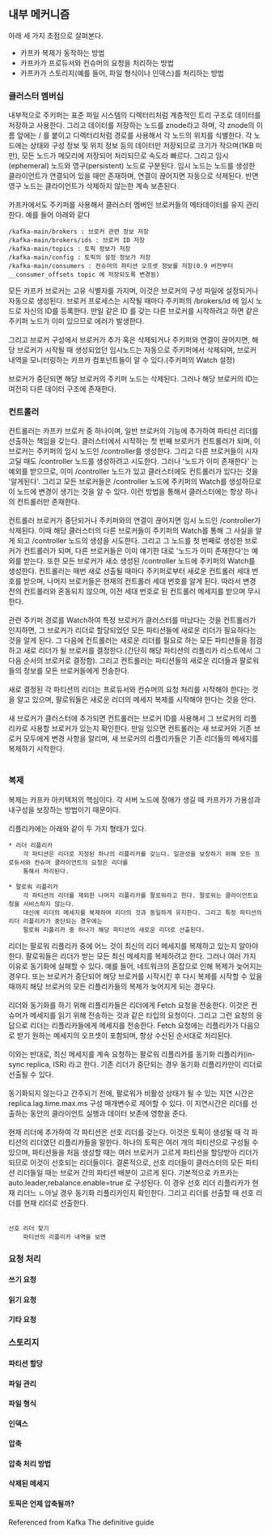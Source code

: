 ## 내부 메커니즘
아래 세 가지 초점으로 살펴본다.
- 카프카 복제가 동작하는 방법
- 카프카가 프로듀서와 컨슈머의 요청을 처리하는 방법
- 카프카가 스토리지(예를 들어, 파일 형식이나 인덱스)를 처리하는 방법

### 클러스터 멤버십

내부적으로 주키퍼는 표준 파일 시스템의 디렉터리처럼 계층적인 트리 구조로 데이터를 저장하고 사용한다.
그리고 데이터를 저장하는 노드를 znode라고 하며, 각 znode의 이름 앞에는 / 를 붙이고 디렉터리처럼 경로를 사용해서 각 노드의 위치를 식별한다.
각 노드에는 상태와 구성 정보 및 위치 정보 등의 데이터만 저장되므로 크기가 작으며(1KB 미만), 모든 노드가 메모리에 저장되어 처리되므로 속도라 빠르다.
그리고 임시(ephemeral) 노드와 영구(persistent) 노드로 구분된다.
임시 노드는 노드를 생성한 클라이언트가 연결되어 있을 때만 존재하며,
연결이 끊어지면 자동으로 삭제된다. 반면 영구 노드는 클라이언트가 삭제하지 않는한 계속 보존된다.</br></br>
카프카에서도 주키퍼를 사용해서 클러스터 멤버인 브로커들의 메타데이터를 유지 관리한다.
예를 들어 아래와 같다</br>

    /kafka-main/brokers : 브로커 관련 정보 저장
    /kafka-main/brokers/ids : 브로커 ID 저장
    /kafka-main/topics : 토픽 정보가 저장
    /kafka-main/config : 토픽의 설정 정보가 저장
    /kafka-main/consumers : 컨슈머의 파티션 오프셋 정보를 저장(0.9 버전부터 __consumer_offsets topic 에 저장되도록 변경됨)

모든 카프카 브로커는 고유 식별자를 가지며, 이것은 브로커의 구성 파일에 설정되거나 자동으로 생성된다.
브로커 프로세스는 시작될 때마다 주키퍼의 /brokers/id 에 임시 노드로 자신의 ID를 등록한다.
만일 같은 ID 를 갖는 다른 브로커를 시작하려고 하면 같은 주키퍼 노드가 이미 있으므로 에러가 발생한다.</br></br>
그리고 브로커 구성에서 브로커가 추가 혹은 삭제되거나 주키퍼와 연결이 끊어지면, 해당 브로커가 시작될 때 생성되었던 임시노드는 자동으로 주키퍼에서 삭제되며,
브로커 내역을 모니터링하는 카프카 컴포넌트들이 알 수 있다.(주키퍼의 Watch 설정)</br></br>
브로커가 중단되면 해당 브로커의 주키퍼 노드는 삭제된다. 그러나 해당 브로커의 ID는 여전히 다른 데이터 구조에 존재한다. 

### 컨트롤러

컨트롤러는 카프카 브로커 중 하나이며, 일반 브로커의 기능에 추가하여 파티션 리더를 선출하는 책임을 갖는다. 
클러스터에서 시작하는 첫 번째 브로커가 컨트롤러가 되며, 이 브로커는 주키퍼의 임시 노드인 /controller를 생성한다.
그리고 다른 브로커들이 시자고딜 때도 /controller 노드를 생성하려고 시도한다.
그러나 '노드가 이미 존재한다' 는 예외를 받으므로,
이미 /controller 노드가 있고 클러스터에도 컨트롤러가 있다는 것을 '알게된다'.
그리고 모든 브로커들은 /controller 노드에 주키퍼의 Watch를 생성하므로 이 노드에 변경이 생기는 것을 알 수 있다.
이런 방법을 통해서 클러스터에는 항상 하나의 컨트롤러만 존재한다.</br></br>
컨트롤러 브로커가 중단되거나 주키퍼와의 연결이 끊어지면 임시 노드인 /controller가 삭제된다.
이때 해당 클러스터의 다른 브로커들이 주키퍼의 Watch를 통해 그 사실을 알게 되고 /controller 노드의 생성을 시도한다.
그리고 그 노드를 첫 번째로 생성한 브로커가 컨트롤러가 되며, 다른 브로커들은 이미 얘기한 대로 '노드가 이미 존재한다'는 예외를 받는다.
또한 모든 브로커가 새소 생성된 /controller 노드에 주키퍼의 Watch를 생성한다.
컨트롤러는 매번 새로 선출될 때마다 주키퍼로부터 새로운 컨트롤러 세대 번호를 받으며,
나머지 브로커들은 현재의 컨트롤러 세대 번호를 알게 된다.
따라서 변경 전의 컨트롤러와 혼동되지 않으며, 이전 세대 번호로 된 컨트롤러 메세지를 받으며 무시한다.</br></br>
관련 주키퍼 경로를 Watch하여 특정 브로커가 클러스터를 떠났다는 것을 컨트롤러가 인지하면, 그 브로커가 리더로 할당되었던 모든 파티션들에
새로운 리더가 필요하다는 것을 알게 된다. 그 다음에 컨트롤러는 새로운 리더를 필요로 하는 모든 파티션들을 점검하고 새로 리더가 될 브로커를 결정한다.(간단히 해당 파티션의 리플리카 리스트에서 그 다음 순서의 브로커로 결정함).
그리고 컨트롤러는 파티션들의 새로운 리더들과 팔로워들의 정보를 모든 브로커들에게 전송한다.</br></br>
새로 결정된 각 파티션의 리더는 프로듀서와 컨슈머의 요청 처리를 시작해야 한다는 것을 알고 있으며, 팔로워들은 새로운 리더의 메세지 복제를 시작해야 한다는 것을 안다.</br></br>
새 브로커가 클러스터에 추가되면 컨트롤러는 브로커 ID를 사용해서 그 브로커의 리플리카로 사용할 브로커가 있는지 확인한다. 만일 있으면 컨트롤러는 새 브로커와 기존 브로커 모두에게 변경 사항을 알리며, 새 브로커의 리플리카들은 기존 리더들의 메세지를 복제하기 시작한다.</br></br>

### 복제

복제는 카프카 아키텍처의 핵심이다. 각 서버 노드에 장애가 생길 때 카프카가 가용성과 내구성을 보장하는 방법이기 때문이다. </br></br>리플리카에는 아래와 같이 두 가지 형태가 있다.

    * 리더 리플리카
        각 파티션은 리더로 지정된 하나의 리플리카를 갖는다. 일관성을 보장하기 위해 모든 프로듀서와 컨슈머 클라이언트의 요청은 리더를 
        통해서 처리된다.
    
    * 팔로워 리플리카
        각 파티션의 리더를 제외한 나머지 리플리카를 팔로워라고 한다. 팔로워는 클라이언트요청을 서비스하지 않는다. 
        대신에 리더의 메세지를 복제하여 리더의 것과 동일하게 유지한다. 그리고 특정 파티션의 리더 리플리카가 중단되는 경우에는 
        팔로워 리플리카 중 하나가 해당 파티션의 새로운 리더로 선출된다.

리더는 팔로워 리플리카 중에 어느 것이 최신의 리더 메세지를 복제하고 있는지 알아야 한다.
팔로워들은 리더가 받는 모든 최신 메세지를 복제하려고 한다.
그러나 여러 가지 이유로 동기화에 실패할 수 있다. 예를 들어, 네트워크의 혼잡으로 인해 복제가 늦어지는 경우다.
또는 브로커가 중단되어 해당 브로커를 시작시킨 후 다시 복제를 시작할 수 있을 때까지 해당 브로커의 모든 리플리카들의 복제가 늦어지게 되는 경우다.</br></br>
리더와 동기화를 하기 위해 리플리카들은 리더에게 Fetch 요청을 전송한다. 이것은 컨슈머가 메세지를 읽기 위해 전송하는 것과 같은 타입의 요청이다.
그리고 그런 요청의 응답으로 리더는 리플리카들에게 메세지를 전송한다.
Fetch 요청에는 리플리카가 다음으로 받기 원하는 메세지의 오프셋이 포함되며, 항상 수신된 순서대로 처리된다.</br></br>
이와는 반대로, 최신 메세지를 계속 요청하는 팔로워 리플리카를 동기화 리플리카(in-sync replica, ISR) 라고 한다. 기존 리더가 중단되는 경우 동기화 리플리카만이 리더로 선출될 수 있다.</br></br>
동기화되지 않는다고 간주되기 전에, 팔로워가 비활성 상태가 될 수 있는 지연 시간은 replica.lag.time.max.ms 구성 매개변수로 제어할 수 있다.
이 지연시간은 리더를 선출하는 동안의 클라이언트 실행과 데이터 보존에 영향을 준다.</br></br>
현재 리더에 추가하여 각 파티션은 선호 리더를 갖는다. 이것은 토픽이 생성될 때 각 파티션의 리더였던 리플리카들을 말한다.
하나의 토픽은 여러 개의 파티션으로 구성될 수 있으며, 파티션들을 처음 생성할 때는 여러 브로커가 고르게 파티션을 할당받아 리더가 되므로
이것이 선호되는 리더들이다. 결론적으로, 선호 리더들이 클러스터의 모든 파티션 리더들일 때는 브로커 간의 파티션 배분이 고르게 된다. 기본적으로 카프카는 auto.leader,rebalance.enable=true 로 구성된다. 이 경우 선호 리더 리플리카가 현재 리더느 ㄴ아닐 경우 동기화 리플리카인지 확인한다. 그리고 리더를 선출할 때 선호 리더를 현재 리더로 선출한다.</br></br>

    선호 리더 찾기
        파티션의 리플리카 내역을 보면 

### 요청 처리

#### 쓰기 요청

#### 읽기 요청

#### 기타 요청


### 스토리지

#### 파티션 할당

#### 파일 관리
#### 파일 형식

#### 인덱스

#### 압축

#### 압축 처리 방법

#### 삭제된 메세지

#### 토픽은 언제 압축될까?


Referenced from Kafka The definitive guide
